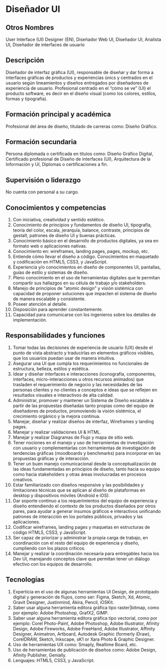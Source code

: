 # Diseñador UI

## Otros Nombres

User Interface (UI) Designer (EN), Diseñador Web UI, Diseñador UI, Analista UI, Diseñador de interfaces de usuario

## Descripción

Diseñador de interfaz gráfica (UI), responsable de diseñar y dar forma a interfaces gráficas de productos y experiencias únics y centrados en el usuario según lineamientos y diseños entregados por diseñadores de experiencia de usuario. Profesional centrado en el “cómo se ve” (UI) el producto software, es decir en el diseño visual (como los colores, estilos, formas y tipografía).

## Formación principal y académica

Profesional del área de diseño, titulado de carreras como: Diseño Gráfico.

## Formación secundaria

Persona diplomada o certificada en títulos como: Diseño Gráfico Digital, Certificado profesional de Diseño de interfaces (UI), Arquitectura de la Información y UI, Diplomas o certificaciones a fin.

## Supervisión o liderazgo

No cuenta con personal a su cargo.

## Conocimientos y competencias

1.	Con iniciativa, creatividad y sentido estético.
2.	Conocimiento de principios y fundamentos de diseño UI, tipografía, teoría del color, escala, jerarquía, balance, contraste, principios de gestalt, patrones de diseño UI y buenas prácticas. 
3.	Conocimiento básico en el desarrollo de productos digitales, ya sea en formato web o aplicaciones nativas.
4.	Conocimiento en: wireframes, landing pages, pages, mockup, etc.
5. Entiende cómo llevar el diseño a código. Conocimientos en maquetado y codificación en HTML5, CSS3, y JavaScript.
6. Experiencia y/o conocimientos en diseño de componentes UI, pantallas, guías de estilo y sistemas de diseño.
7.	Pleno conocimiento en el uso de herramientas digitales que le permitan compartir sus hallazgos en su célula de trabajo y/o stakeholders.
8.	Manejo de principios de "atomic design" y visión sistémica con capacidad de proponer soluciones que impacten el sistema de diseño de manera escalable y consistente.
9.	Poseer atención al detalle.
10.	Disposición para aprender constantemente.
11.	Capacidad para comunicarse con los ingenieros sobre los detalles de implementación.


## Responsabilidades y funciones

1.	Tomar todas las decisiones de experiencia de usuario (UX) desde el punto de vista abstracto y traducirlas en elementos gráficos visibles, que los usuarios puedan usar de manera intuitiva. 
2.	Asegurar una UI que cumpla los requerimientos no funcionales de estructura, belleza, estilos y estética.
3.	Idear y diseñar interfaces e interacciones (iconografía, componentes, interfaces, micro-interacciones u otros recursos animados) que trasladen el requerimiento de negocio y las necesidades de las personas clientes y no clientes a conceptos e ideas que se reflejen en resultados visuales e interactivos de alta calidad. 
4.	Administrar, promover y mantener un Sistema de Diseño escalable a partir de las propuestas diseñadas tanto propias como del equipo de diseñadores de productos, promoviendo la visión sistémica, el crecimiento orgánico y la mejora continua.
5.	Manejar, diseñar y realizar diseños de interfaz, Wireframes y landing pages.
6.	Manejar y realizar validaciones UI & HTML. 
7.	Manejar y realizar Diagramas de Flujo y mapa de sitio web.
8.	Tener nociones en el manejo y uso de herramientas de investigación con usuario y complementarlas con herramientas de investigación de tendencias gráficas (moodboards y benchmarks) para incorporar en las propuestas gráficas y de interacción.
9.	Tener un buen manejo comunicacional desde la conceptualización de las ideas fundamentadas en principios de diseño, tanto hacia su equipo como hacia stakeholders y otras áreas involucradas en procesos creativos.
10.	Estar familiarizado con diseños responsive y las posibilidades y limitaciones técnicas que se aplican al diseño de plataformas en desktop y dispositivos móviles (Android e iOS).
11.	Dar soporte continuo a los requerimientos del equipo de experiencia y diseño entendiendo el contexto de los productos diseñados por otros pares, para ayudar a generar insumos gráficos e interactivos unificando patrones de interacción en los portales públicos, privados y las aplicaciones. 
12. Codificar wireframes, landing pages y maquetas en estructuras de código HTML5, CSS3, y JavaScript.
13.	Ser capaz de priorizar y administrar la propia carga de trabajo, en coordinación con el resto del equipo de experiencia y diseño, cumpliendo con los plazos críticos.
14.	Manejar y realizar la coordinación necesaria para entregables hacia los Dev UI, manejando conceptos clave que permitan tener un diálogo efectivo con los equipos de desarrollo.


## Tecnologías

1.	Experticia en el uso de algunas herramientas UI Design, de prototipado digital y generación de flujos, como ser: Figma, Sketch, Xd, Atomic, Gravit Designer, Justinmind, Akira, Pencil, iOSKit.
2.	Saber usar alguna herramienta editora gráfica tipo raster|bitmap, como por ejemplo: Adobe Photoshop, GrafX2, GIMP.
3.	Saber usar alguna herramienta editora gráfica tipo vectorial, como por ejemplo: Corel Photo-Paint, Adobe Photoshop, Adobe Illustrator, Afinity Design,  Adobe Fireworks, Adobe FreeHand, Adobe Illustrator, Affinity Designer, Animatron, Artboard, Autodesk Graphic (formerly iDraw), CorelDRAW, Sketch, Inkscape, sK1 or Xara Photo & Graphic Designer.
4.	Uso de herramientas UX como: Smaply, Realtime Board, etc.
5.	Uso de herramientas de publicación de diseños como: Adobe Design, Afinity Publisher, Genially.
6. Lenguajes: HTML5, CSS3, y JavaScript.

